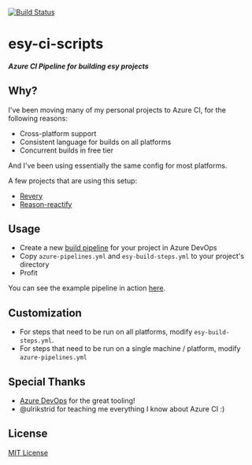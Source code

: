[![Build Status](https://bryphe.visualstudio.com/esy-ci-scripts/_apis/build/status/bryphe.esy-ci-scripts)](https://bryphe.visualstudio.com/esy-ci-scripts/_build/latest?definitionId=11)

# esy-ci-scripts
##### Azure CI Pipeline for building esy projects

## Why?

I've been moving many of my personal projects to Azure CI, for the following reasons:

- Cross-platform support
- Consistent language for builds on all platforms
- Concurrent builds in free tier

And I've been using essentially the same config for most platforms. 

A few projects that are using this setup:
- [Revery](https://github.com/bryphe/revery)
- [Reason-reactify](https://github.com/bryphe/reason-reactify)

## Usage

- Create a new [build pipeline](https://dev.azure.com) for your project in Azure DevOps
- Copy `azure-pipelines.yml` and `esy-build-steps.yml` to your project's directory
- Profit

You can see the example pipeline in action [here](https://bryphe.visualstudio.com/esy-ci-scripts/_build?definitionId=11).

## Customization

- For steps that need to be run on all platforms, modify `esy-build-steps.yml`.
- For steps that need to be run on a single machine / platform, modify `azure-pipelines.yml`

## Special Thanks

- [Azure DevOps](https://azure.microsoft.com/en-us/services/devops/) for the great tooling!
- @ulrikstrid for teaching me everything I know about Azure CI :)

## License

[MIT License](LICENSE)
